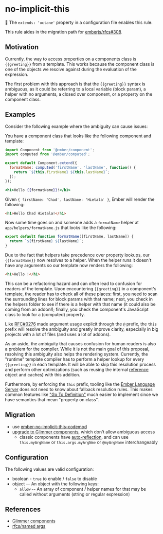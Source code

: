 # no-implicit-this

:car: The `extends: 'octane'` property in a configuration file enables this rule.

This rule aides in the migration path for [emberjs/rfcs#308](https://github.com/emberjs/rfcs/pull/308).

## Motivation

Currently, the way to access properties on a components class is `{{greeting}}`
from a template. This works because the component class is one of the objects
we resolve against during the evaluation of the expression.

The first problem with this approach is that the `{{greeting}}` syntax is
ambiguous, as it could be referring to a local variable (block param), a helper
with no arguments, a closed over component, or a property on the component
class.

## Examples

Consider the following example where the ambiguity can cause issues:

You have a component class that looks like the following component and
template:

```js
import Component from '@ember/component';
import computed from '@ember/computed';

export default Component.extend({
  formatName: computed('firstName', 'lastName', function() {
    return `${this.firstName} ${this.lastName}`;
  });
});
```

```hbs
<h1>Hello {{formatName}}!</h1>
```

Given `{ firstName: 'Chad', lastName: 'Hietala' }`, Ember will render the
following:

```html
<h1>Hello Chad Hietala!</h1>
```

Now some time goes on and someone adds a `formatName` helper at
`app/helpers/formatName.js` that looks like the following:

```js
export default function formatName([firstName, lastName]) {
  return `${firstName} ${lastName}`;
}
```

Due to the fact that helpers take precedence over property lookups, our
`{{formatName}}` now resolves to a helper. When the helper runs it doesn't have
any arguments so our template now renders the following:

```html
<h1>Hello !</h1>
```

This can be a refactoring hazard and can often lead to confusion for readers of
the template. Upon encountering `{{greeting}}` in a component's template, the
reader has to check all of these places: first, you need to scan the
surrounding lines for block params with that name; next, you check in the
helpers folder to see if there is a helper with that name (it could also be
coming from an addon!); finally, you check the component's JavaScript class to
look for a (computed) property.

Like
[RFC#0276](https://github.com/emberjs/rfcs/blob/master/text/0276-named-args.md)
made argument usage explicit through the `@` prefix, the `this` prefix will
resolve the ambiguity and greatly improve clarity, especially in big projects
with a lot of files (and uses a lot of addons).

As an aside, the ambiguity that causes confusion for human readers is also a
problem for the compiler. While it is not the main goal of this proposal,
resolving this ambiguity also helps the rendering system. Currently, the
"runtime" template compiler has to perform a helper lookup for every
`{{greeting}}` in each template. It will be able to skip this resolution
process and perform other optimizations (such as reusing the internal
[reference](https://github.com/glimmerjs/glimmer-vm/blob/master/guides/04-references.md)
object and caches) with this addition.

Furthermore, by enforcing the `this` prefix, tooling like the [Ember Language
Server](https://github.com/emberwatch/ember-language-server) does not need to
know about fallback resolution rules. This makes common features like ["Go To
Definition"](https://code.visualstudio.com/docs/editor/editingevolved#_go-to-definition)
much easier to implement since we have semantics that mean "property on class".

## Migration

* use [ember-no-implicit-this-codemod](https://github.com/ember-codemods/ember-no-implicit-this-codemod)
* [upgrade to Glimmer components](https://guides.emberjs.com/release/upgrading/current-edition/glimmer-components/), which don't allow ambiguous access
  * classic components have [auto-reflection](https://github.com/emberjs/rfcs/blob/master/text/0276-named-args.md#motivation), and can use `this.myArgName` or `this.args.myArgNme` or `@myArgName` interchangeably

## Configuration

 The following values are valid configuration:

* boolean - `true` to enable / `false` to disable
* object -- An object with the following keys:
  * `allow` -- An array of component / helper names for that may be called
    without arguments (string or regular expression)

## References

* [Glimmer components](https://guides.emberjs.com/release/upgrading/current-edition/glimmer-components/)
* [rfcs/named args](https://github.com/emberjs/rfcs/blob/master/text/0276-named-args.md#motivation)
